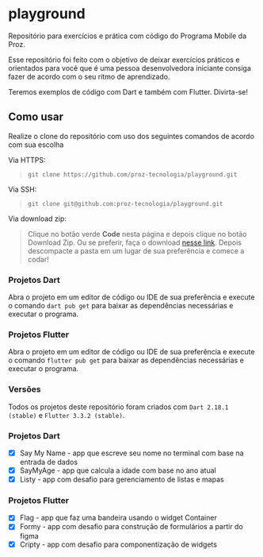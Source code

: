 # playground
Repositório para exercícios e prática com código do Programa Mobile da Proz.

Esse repositório foi feito com o objetivo de deixar exercícios práticos e orientados para você que é uma pessoa desenvolvedora iniciante consiga fazer de acordo com o seu ritmo de aprendizado.

Teremos exemplos de código com Dart e também com Flutter. Divirta-se!

## Como usar

Realize o clone do repositório com uso dos seguintes comandos de acordo com sua escolha

Via HTTPS:

> `git clone https://github.com/proz-tecnologia/playground.git `

Via SSH:

> `git clone git@github.com:proz-tecnologia/playground.git`

Via download zip:
> Clique no botão verde **Code** nesta página e depois clique no botão Download Zip. Ou se preferir, faça o download [nesse link](https://github.com/proz-tecnologia/playground/archive/refs/heads/main.zip). Depois descompacte a pasta em um lugar de sua preferência e comece a codar!

### Projetos Dart
Abra o projeto em um editor de código ou IDE de sua preferência e execute o comando `dart pub get` para baixar as dependências necessárias e executar o programa.

### Projetos Flutter
Abra o projeto em um editor de código ou IDE de sua preferência e execute o comando `flutter pub get` para baixar as dependências necessárias e executar o programa.

### Versões
Todos os projetos deste repositório foram criados com `Dart 2.18.1 (stable)` e `Flutter 3.3.2 (stable)`.

### Projetos Dart
- [x] Say My Name - app que escreve seu nome no terminal com base na entrada de dados
- [x] SayMyAge - app que calcula a idade com base no ano atual
- [x] Listy - app com desafio para gerenciamento de listas e mapas

### Projetos Flutter
- [x] Flag - app que faz uma bandeira usando o widget Container
- [x] Formy - app com desafio para construção de formulários a partir do figma
- [x] Cripty - app com desafio para componentização de widgets